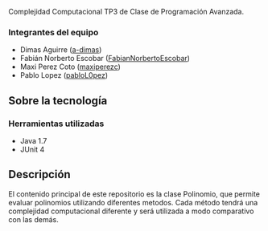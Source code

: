 Complejidad Computacional
TP3 de Clase de Programación Avanzada.

### Integrantes del equipo

* Dimas Aguirre ([a-dimas](https://github.com/a-dimas))
* Fabián Norberto Escobar ([FabianNorbertoEscobar](https://github.com/FabianNorbertoEscobar))
* Maxi Perez Coto ([maxiperezc](https://github.com/maxiperezc))
* Pablo Lopez ([pabloL0pez](https://github.com/pabloL0pez))

## Sobre la tecnología

### Herramientas utilizadas

* Java 1.7
* JUnit 4

## Descripción
El contenido principal de este repositorio es la clase Polinomio, que permite evaluar polinomios utilizando diferentes metodos.
Cada método tendrá una complejidad computacional diferente y será utilizada a modo comparativo con las demás.
